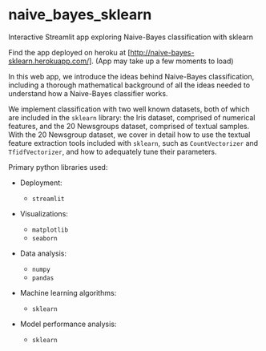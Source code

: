 # naive_bayes_sklearn
Interactive Streamlit app exploring Naive-Bayes classification with sklearn

Find the app deployed on heroku at
[http://naive-bayes-sklearn.herokuapp.com/].
(App may take up a few moments to load)

In this web app, we introduce the ideas behind Naive-Bayes classification, including a thorough mathematical background of all the ideas needed to understand how a Naive-Bayes classifier works.

We implement classification with two well known datasets, both of which are included in the `sklearn` library: the Iris dataset, comprised of numerical features, and the 20 Newsgroups dataset, comprised of textual samples. With the 20 Newsgroup dataset, we cover in detail how to use the textual feature extraction tools included with `sklearn`, such as `CountVectorizer` and `TfidfVectorizer`, and how to adequately tune their parameters.

Primary python libraries used:
  - Deployment:
    - `streamlit`

  - Visualizations:
    - `matplotlib`
    - `seaborn`

  - Data analysis:
    - `numpy`
    - `pandas`

  - Machine learning algorithms:
    - `sklearn`

  - Model performance analysis:
    - `sklearn` 